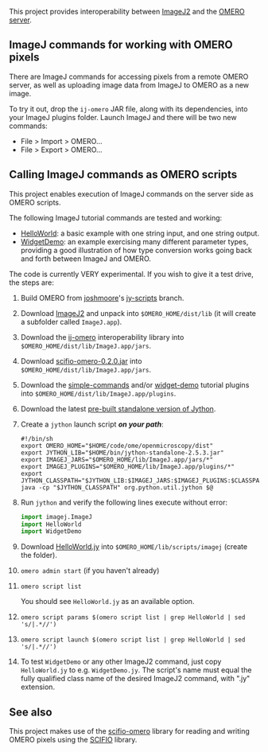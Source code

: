 This project provides interoperability between
[ImageJ2](http://developer.imagej.net/) and the
[OMERO server](https://www.openmicroscopy.org/site/support/omero4/).

## ImageJ commands for working with OMERO pixels

There are ImageJ commands for accessing pixels from a remote OMERO server,
as well as uploading image data from ImageJ to OMERO as a new image.

To try it out, drop the `ij-omero` JAR file, along with its dependencies, into
your ImageJ plugins folder. Launch ImageJ and there will be two new commands:

* File > Import > OMERO...
* File > Export > OMERO...

## Calling ImageJ commands as OMERO scripts

This project enables execution of ImageJ commands on the server side as OMERO
scripts.

The following ImageJ tutorial commands are tested and working:

* [HelloWorld](https://github.com/imagej/imagej-tutorials/blob/0bbd12e3/simple-commands/src/main/java/HelloWorld.java):
  a basic example with one string input, and one string output.
* [WidgetDemo](https://github.com/imagej/imagej-tutorials/blob/0bbd12e3/widget-demo/src/main/java/WidgetDemo.java):
  an example exercising many different parameter types, providing a good
  illustration of how type conversion works going back and forth between ImageJ
  and OMERO.

<!--
* [ComputeStats](https://github.com/imagej/imagej-tutorials/blob/0bbd12e3/simple-commands/src/main/java/ComputeStats.java):
  an example which takes an image as input and produces numbers.
* [GradientImage](https://github.com/imagej/imagej-tutorials/blob/0bbd12e3/simple-commands/src/main/java/GradientImage.java):
  an example which takes numbers as input and produces an image.
-->

The code is currently VERY experimental. If you wish to give it a test drive, the steps are:

1. Build OMERO from [joshmoore](https://github.com/joshmoore)'s
   [jy-scripts](https://github.com/joshmoore/openmicroscopy/compare/jy-scripts)
   branch.

2. Download [ImageJ2](http://developer.imagej.net/downloads) and unpack into
   `$OMERO_HOME/dist/lib` (it will create a subfolder called `ImageJ.app`).

3. Download the
   [ij-omero](http://jenkins.imagej.net/job/ImageJ-OMERO/lastSuccessfulBuild/artifact/target/ij-omero-0.1.0-SNAPSHOT.jar)
   interoperability library into `$OMERO_HOME/dist/lib/ImageJ.app/jars`.

4. Download
   [scifio-omero-0.2.0.jar](http://maven.imagej.net/content/repositories/releases/io/scif/scifio-omero/0.2.0/scifio-omero-0.2.0.jar)
   into `$OMERO_HOME/dist/lib/ImageJ.app/jars`.

5. Download the
   [simple-commands](http://jenkins.imagej.net/job/ImageJ-tutorials/lastSuccessfulBuild/artifact/simple-commands/target/simple-commands-1.0.0-SNAPSHOT.jar)
   and/or
   [widget-demo](http://jenkins.imagej.net/job/ImageJ-tutorials/lastSuccessfulBuild/artifact/widget-demo/target/widget-demo-1.0.0-SNAPSHOT.jar)
   tutorial plugins into `$OMERO_HOME/dist/lib/ImageJ.app/plugins`.

6. Download the latest [pre-built standalone version of Jython](http://jython.org/downloads.html).

7. Create a `jython` launch script _**on your path**_:

    ```shell
    #!/bin/sh
    export OMERO_HOME="$HOME/code/ome/openmicroscopy/dist"
    export JYTHON_LIB="$HOME/bin/jython-standalone-2.5.3.jar"
    export IMAGEJ_JARS="$OMERO_HOME/lib/ImageJ.app/jars/*"
    export IMAGEJ_PLUGINS="$OMERO_HOME/lib/ImageJ.app/plugins/*"
    export JYTHON_CLASSPATH="$JYTHON_LIB:$IMAGEJ_JARS:$IMAGEJ_PLUGINS:$CLASSPATH"
    java -cp "$JYTHON_CLASSPATH" org.python.util.jython $@
    ```

8. Run `jython` and verify the following lines execute without error:

    ```python
    import imagej.ImageJ
    import HelloWorld
    import WidgetDemo
    ```

9. Download [HelloWorld.jy](https://github.com/imagej/imagej-omero/blob/master/HelloWorld.jy)
   into `$OMERO_HOME/lib/scripts/imagej` (create the folder).

10. `omero admin start` (if you haven't already)

11. `omero script list`

    You should see `HelloWorld.jy` as an available option.

12. `omero script params $(omero script list | grep HelloWorld | sed 's/|.*//')`

13. `omero script launch $(omero script list | grep HelloWorld | sed 's/|.*//')`

14. To test `WidgetDemo` or any other ImageJ2 command, just copy
    `HelloWorld.jy` to e.g. `WidgetDemo.jy`. The script's name must equal
    the fully qualified class name of the desired ImageJ2 command, with
    ".jy" extension.

## See also

This project makes use of the
[scifio-omero](https://github.com/scifio/scifio-omero) library for reading and
writing OMERO pixels using the [SCIFIO](http://scif.io/) library.
